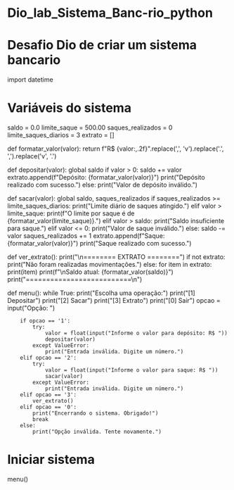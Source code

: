 # Dio_lab_Sistema_Banc-rio_python
# Desafio Dio de criar um sistema bancario 


import datetime

# Variáveis do sistema
saldo = 0.0
limite_saque = 500.00
saques_realizados = 0
limite_saques_diarios = 3
extrato = []

def formatar_valor(valor):
    return f"R$ {valor:,.2f}".replace(',', 'v').replace('.', ',').replace('v', '.')

def depositar(valor):
    global saldo
    if valor > 0:
        saldo += valor
        extrato.append(f"Depósito: {formatar_valor(valor)}")
        print("Depósito realizado com sucesso.")
    else:
        print("Valor de depósito inválido.")

def sacar(valor):
    global saldo, saques_realizados
    if saques_realizados >= limite_saques_diarios:
        print("Limite diário de saques atingido.")
    elif valor > limite_saque:
        print(f"O limite por saque é de {formatar_valor(limite_saque)}.")
    elif valor > saldo:
        print("Saldo insuficiente para saque.")
    elif valor <= 0:
        print("Valor de saque inválido.")
    else:
        saldo -= valor
        saques_realizados += 1
        extrato.append(f"Saque:    {formatar_valor(valor)}")
        print("Saque realizado com sucesso.")

def ver_extrato():
    print("\n======== EXTRATO ========")
    if not extrato:
        print("Não foram realizadas movimentações.")
    else:
        for item in extrato:
            print(item)
    print(f"\nSaldo atual: {formatar_valor(saldo)}")
    print("==========================\n")

def menu():
    while True:
        print("Escolha uma operação:")
        print("[1] Depositar")
        print("[2] Sacar")
        print("[3] Extrato")
        print("[0] Sair")
        opcao = input("Opção: ")

        if opcao == '1':
            try:
                valor = float(input("Informe o valor para depósito: R$ "))
                depositar(valor)
            except ValueError:
                print("Entrada inválida. Digite um número.")
        elif opcao == '2':
            try:
                valor = float(input("Informe o valor para saque: R$ "))
                sacar(valor)
            except ValueError:
                print("Entrada inválida. Digite um número.")
        elif opcao == '3':
            ver_extrato()
        elif opcao == '0':
            print("Encerrando o sistema. Obrigado!")
            break
        else:
            print("Opção inválida. Tente novamente.")

# Iniciar sistema
menu()
